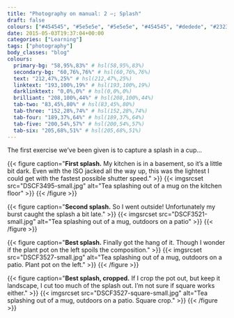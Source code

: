 ```yaml
---
title: "Photography on manual: 2 –; Splash"
draft: false
colours: ["#454545", "#5e5e5e", "#5e5e5e", "#454545", "#dedede", "#232323", "#dedede"]
date: 2015-05-03T19:37:04+00:00
categories: ["Learning"]
tags: ["photography"]
body_classes: "blog"
colours:
  primary-bg: "58,95%,83%" # hsl(58,95%,83%)
  secondary-bg: "60,76%,76%" # hsl(60,76%,76%)
  text: "212,47%,25%" # hsl(212,47%,25%)
  linktext: "193,100%,19%" # hsl(193,100%,19%)
  darklinktext: "0,0%,0%" # hsl(0,0%,0%)
  brilliant: "208,100%,44%" # hsl(208,100%,44%)
  tab-two: "83,45%,80%" # hsl(83,45%,80%)
  tab-three: "152,28%,74%" # hsl(152,28%,74%)
  tab-four: "189,37%,64%" # hsl(189,37%,64%)
  tab-five: "200,54%,57%" # hsl(200,54%,57%)
  tab-six: "205,68%,51%" # hsl(205,68%,51%)
---
```


The first exercise we’ve been given is to capture a splash in a cup…

{{< figure caption="**First splash.** My kitchen is in a basement, so it’s a little bit dark. Even with the ISO jacked all the way up, this was the lightest I could get with the fastest possible shutter speed." >}}
  {{< imgsrcset src="DSCF3495-small.jpg" alt="Tea splashing out of a mug on the kitchen floor" >}}
{{< /figure >}}

{{< figure caption="**Second splash.** So I went outside! Unfortunately my burst caught the splash a bit late." >}}
  {{< imgsrcset src="DSCF3521-small.jpg" alt="Tea splashing out of a mug, outdoors on a patio" >}}
{{< /figure >}}

{{< figure caption="**Best splash.** Finally got the hang of it. Though I wonder if the plant pot on the left spoils the composition." >}}
  {{< imgsrcset src="DSCF3527-small.jpg" alt="Tea splashing out of a mug, outdoors on a patio. Plant pot on the left." >}}
{{< /figure >}}

{{< figure caption="**Best splash, cropped.** If I crop the pot out, but keep it landscape, I cut too much of the splash out. I’m not sure if square works either." >}}
  {{< imgsrcset src="DSCF3527-square-small.jpg" alt="Tea splashing out of a mug, outdoors on a patio. Square crop." >}}
{{< /figure >}}

